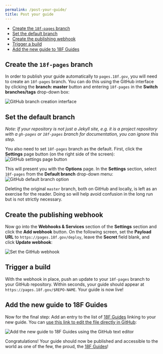 ```yaml
---
permalink: /post-your-guide/
title: Post your guide
---
```

- [Create the `18f-pages` branch](#create-18f-pages-branch)
- [Set the default branch](#set-default-branch)
- [Create the publishing webhook](#set-webhook)
- [Trigger a build](#trigger-a-build)
- [Add the new guide to 18F Guides](#add-new-guide)

## <a name="create-18f-pages-branch"></a>Create the `18f-pages` branch

In order to publish your guide automatically to `pages.18f.gov`, you will need
to create an `18f-pages` branch. You can do this using the GitHub interface by
clicking the **branch: master** button and entering `18f-pages` in the **Switch
branches/tags** drop-down box:

<img src="{{site.baseurl}}/images/18f-pages.png" alt="GitHub branch creation
interface">

## <a name="set-default-branch"></a>Set the default branch

_Note: If your repository is not just a Jekyll site, e.g. it is a project
repository with a `gh-pages` or `18f-pages` branch for documentation, you can
ignore this step._

You also need to set `18f-pages` branch as the default. First, click the **Settings** page button (on the right side of the screen):<br/>
<img src="{{site.baseurl}}/images/gh-settings-button.png" alt="GitHub settings page button">

This will present you with the **Options** page. In the **Settings** section, select `18f-pages` from the **Default branch** drop-down menu:<br/>
<img src="{{site.baseurl}}/images/gh-default-branch.png" alt="GitHub default branch option">

Deleting the original `master` branch, both on GitHub and locally, is left as
an exercise for the reader. Doing so will help avoid confusion in the long run
but is not strictly necessary.

## <a name="set-webhook"></a>Create the publishing webhook

Now go into the **Webhooks & Services** section of the **Settings** section
and click the **Add webhook** button. On the following screen, set the
**Payload URL** to `https://pages.18f.gov/deploy`, leave the **Secret** field
blank, and click **Update webhook**:

<img src="{{site.baseurl}}/images/gh-webhook.png" alt="Set the GitHub webhook">

## <a name="trigger-a-build"></a>Trigger a build

With the webhook in place, push an update to your `18f-pages` branch to your
GitHub repository. Within seconds, your guide should appear at
`https://pages.18f.gov/$REPO-NAME`. Your guide is now live!

## <a name="add-new-guide"></a>Add the new guide to 18F Guides

Now for the final step: Add an entry to the list of [18F
Guides](http://18f.github.io/guides/) linking to your new guide. You can [use
this link to edit the file directly in
GitHub](https://github.com/18F/guides/edit/18f-pages/index.html):

<img src="{{site.baseurl}}/images/gh-add-guide.png" alt="Add the new guide to 18F Guides using the GitHub text editor">

Congratulations! Your guide should now be published and accessible to the world
as one of the few, the proud, the [18F Guides](https://pages.18f.gov/guides/)!
